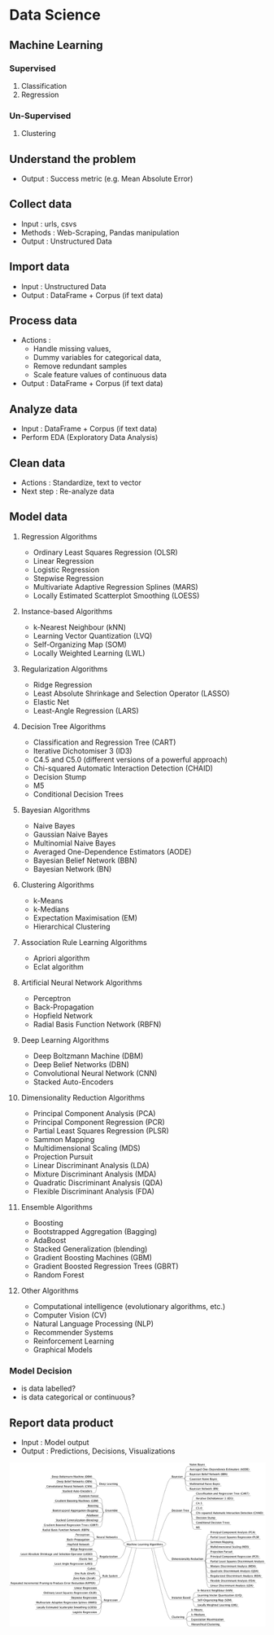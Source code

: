 # Data Science

## Machine Learning
### Supervised
1. Classification
1. Regression
### Un-Supervised
1. Clustering

## Understand the problem
* Output : Success metric (e.g. Mean Absolute Error)

## Collect data
* Input : urls, csvs
* Methods : Web-Scraping, Pandas manipulation
* Output : Unstructured Data

## Import data
* Input : Unstructured Data
* Output : DataFrame + Corpus (if text data)

## Process data
* Actions :
    * Handle missing values,
    * Dummy variables for categorical data,
    * Remove redundant samples
    * Scale feature values of continuous data
* Output : DataFrame + Corpus (if text data)

## Analyze data
* Input : DataFrame + Corpus (if text data)
* Perform EDA (Exploratory Data Analysis)

## Clean data
* Actions : Standardize, text to vector
* Next step : Re-analyze data

## Model data

1. Regression Algorithms
    + Ordinary Least Squares Regression (OLSR)
    + Linear Regression
    + Logistic Regression
    + Stepwise Regression
    + Multivariate Adaptive Regression Splines (MARS)
    + Locally Estimated Scatterplot Smoothing (LOESS)


2. Instance-based Algorithms
    + k-Nearest Neighbour (kNN)
    + Learning Vector Quantization (LVQ)
    + Self-Organizing Map (SOM)
    + Locally Weighted Learning (LWL)


3. Regularization Algorithms
    + Ridge Regression
    + Least Absolute Shrinkage and Selection Operator (LASSO)
    + Elastic Net
    + Least-Angle Regression (LARS)

4. Decision Tree Algorithms
    + Classification and Regression Tree (CART)
    + Iterative Dichotomiser 3 (ID3)
    + C4.5 and C5.0 (different versions of a powerful approach)
    + Chi-squared Automatic Interaction Detection (CHAID)
    + Decision Stump
    + M5
    + Conditional Decision Trees


5. Bayesian Algorithms
    + Naive Bayes
    + Gaussian Naive Bayes
    + Multinomial Naive Bayes
    + Averaged One-Dependence Estimators (AODE)
    + Bayesian Belief Network (BBN)
    + Bayesian Network (BN)


6. Clustering Algorithms
    + k-Means
    + k-Medians
    + Expectation Maximisation (EM)
    + Hierarchical Clustering


7. Association Rule Learning Algorithms
    + Apriori algorithm
    + Eclat algorithm


8. Artificial Neural Network Algorithms
    + Perceptron
    + Back-Propagation
    + Hopfield Network
    + Radial Basis Function Network (RBFN)


9. Deep Learning Algorithms
    + Deep Boltzmann Machine (DBM)
    + Deep Belief Networks (DBN)
    + Convolutional Neural Network (CNN)
    + Stacked Auto-Encoders


10. Dimensionality Reduction Algorithms
    + Principal Component Analysis (PCA)
    + Principal Component Regression (PCR)
    + Partial Least Squares Regression (PLSR)
    + Sammon Mapping
    + Multidimensional Scaling (MDS)
    + Projection Pursuit
    + Linear Discriminant Analysis (LDA)
    + Mixture Discriminant Analysis (MDA)
    + Quadratic Discriminant Analysis (QDA)
    + Flexible Discriminant Analysis (FDA)


11. Ensemble Algorithms
    + Boosting
    + Bootstrapped Aggregation (Bagging)
    + AdaBoost
    + Stacked Generalization (blending)
    + Gradient Boosting Machines (GBM)
    + Gradient Boosted Regression Trees (GBRT)
    + Random Forest


12. Other Algorithms
    + Computational intelligence (evolutionary algorithms, etc.)
    + Computer Vision (CV)
    + Natural Language Processing (NLP)
    + Recommender Systems
    + Reinforcement Learning
    + Graphical Models


### Model Decision
+ is data labelled?
+ is data categorical or continuous?


## Report data product
+ Input : Model output
+ Output : Predictions, Decisions, Visualizations

![](ML_Models.png)
